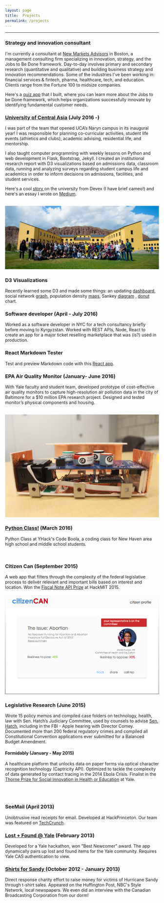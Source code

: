 ```yaml
---
layout: page
title:  Projects
permalink: /projects
---
```


<hr/>

### Strategy and innovation consultant
I'm currently a consultant at [New Markets Advisors](newmarketsadvisors.com) in Boston, a management consulting firm specializing in innovation, strategy, and the Jobs to Be Done framework. Day-to-day involves primary and secondary research (quantitative and qualitative) and building business strategy and innovation recommendations. Some of the industries I've been working in: financial services & fintech, pharma, healthcare, tech, and education. Clients range from the Fortune 100 to midsize companies.

Here's a [quiz app](https://jobstobedone.herokuapp.com) that I built, where you can learn more about the Jobs to be Done framework, which helps organizations successfully innovate by identifying fundamental customer needs.

### [University of Central Asia](http://ucentralasia.org) (July 2016 -)
I was part of the team that opened UCA’s Naryn campus in its inaugural year! I was responsible for planning co-curricular activities, student life events (athletics and clubs), academic advising, residential life, and mentorship.

I also taught computer programming with weekly lessons on Python and web development in Flask, Bootstrap, Jekyll. I created an institutional research report with D3 visualizations based on admissions data, classroom data, running and analyzing surveys regarding student campus life and academics in order to inform decisions on admissions, facilities, and student services.

Here's a cool
<a href= 'https://www.devex.com/news/a-world-class-university-town-89014'> story </a> on the university from Devex (I have brief cameo!) and here's an essay I wrote on [Medium](https://medium.com/new-markets-insights/the-university-of-central-asia-educational-innovation-in-the-mountains-of-rural-kyrgyzstan-54c71e2a2c4).

<br> <img src="/img/ucagroup.jpg" alt="UCA">
<br>

### D3 Visualizations
Recently learned some D3 and made some things: an updating [dashboard](d3/dash.html), social network [graph](d3/net.html), population density [maps](posts/Utah-Choropleth.html), Sankey [diagram](d3/sankey.html) , [donut](d3/donut.html) chart.
<br>

### Software developer (April - July 2016)
Worked as a software developer in NYC for a tech consultancy briefly before moving to Kyrgyzstan. Worked with REST APIs, Node, React to create an app for a major ticket reselling marketplace that was (is?) used in production.
<br>

### React Markdown Tester
Test and preview Markdown code with this [React app](../react-projects/markdown/index.html).

### EPA Air Quality Monitor (January- June 2016)
With Yale faculty and student team, developed prototype of cost-effective air quality monitors to capture high-resolution air pollution data in the city of Baltimore for a $10 million EPA research project. Designed and tested monitor’s physical components and housing.

<br> <img src="/img/monitor.jpg" alt="EPA monitor">
<br>

### <a href="http://jchang.me/posts/2016/04/01/Python-Class!.html">Python Class!</a> (March 2016)
Python Class at YHack's Code Boola, a coding class for New Haven area high school and middle school students.

<script async class="speakerdeck-embed" data-id="1571c61bee9c44f9864fd9d16da27895" data-ratio="1.77777777777778" src="//speakerdeck.com/assets/embed.js"></script>
<br>

### Citizen Can (September 2015)
A web app that filters through the complexity of the federal legislative process to deliver relevant and important bills based on interest and location. Won the [Fiscal Note API Prize](https://fiscalnote.github.io/FiscalNote-API/internal) at HackMIT 2015.

<img src="/img/citizencan.png" alt="Citizen Can">
<br>

### Legislative Research (June 2015)
Wrote 15 policy memos and compiled case folders on technology, health, law with Sen. Hatch’s Judiciary Committee, used by counsels to advise [Sen. Hatch](http://www.hatch.senate.gov/public/), including in the FBI - Apple hearing with Director Comey. Documented more than 200 federal regulatory crimes and compiled all Constitutional Convention applications ever submitted for a Balanced Budget Amendment.
<br>

#### Formidably (January - May 2015)
A healthcare platform that unlocks data on paper forms via optical character recognition technology (Captricity API). Optimized to tackle the complexity of data generated by contact tracing in the 2014 Ebola Crisis. Finalist in the [Thorne Prize for Social Innovation in Health or Education](http://innovatehealth.yale.edu/prize) at Yale.

<br>
<script async class="speakerdeck-embed" data-id="c83e7ce0811745789c511a520bd5cc0b" data-ratio="1.77777777777778" src="//speakerdeck.com/assets/embed.js"></script> <br>

### SeeMail (April 2013)
Unobtrusive read receipts for email. Developed at HackPrinceton. Our team was featured on <a href= "http://techcrunch.com/2013/04/07/students-tackle-road-trips-online-distraction-and-more-at-hackprinceton/">TechCrunch</a>.
<br>

### <a href="http://lostfoundyale.herokuapp.com/">Lost + Found @ Yale</a> (February 2013)
Developed for a Yale hackathon, won "Best Newcomer" award. The app dynamically pairs up lost and found items for the Yale community. Requires Yale CAS authentication to view.
<br>

### <a href= "http://www.nhregister.com/general-news/20121117/yale-students-roll-up-sleeves-to-lend-a-hand-with-sandy-relief"> Shirts for Sandy </a>(October 2012 - January 2013)
Direct response charity effort to raise money for victims of Hurricane Sandy through t-shirt sales. Appeared on the Huffington Post, NBC's Style Network, local newspapers. We even did an interview with the Canadian Broadcasting Corporation from our dorm!
